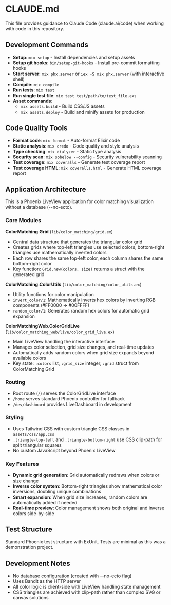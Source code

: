 # CLAUDE.md

This file provides guidance to Claude Code (claude.ai/code) when working with code in this repository.

## Development Commands

- **Setup**: `mix setup` - Install dependencies and setup assets
- **Setup git hooks**: `bin/setup-git-hooks` - Install pre-commit formatting hooks
- **Start server**: `mix phx.server` or `iex -S mix phx.server` (with interactive shell)
- **Compile**: `mix compile`
- **Run tests**: `mix test`
- **Run single test file**: `mix test test/path/to/test_file.exs`
- **Asset commands**:
  - `mix assets.build` - Build CSS/JS assets
  - `mix assets.deploy` - Build and minify assets for production

## Code Quality Tools

- **Format code**: `mix format` - Auto-format Elixir code
- **Static analysis**: `mix credo` - Code quality and style analysis
- **Type checking**: `mix dialyzer` - Static type analysis
- **Security scan**: `mix sobelow --config` - Security vulnerability scanning
- **Test coverage**: `mix coveralls` - Generate test coverage report
- **Test coverage HTML**: `mix coveralls.html` - Generate HTML coverage report

## Application Architecture

This is a Phoenix LiveView application for color matching visualization without a database (--no-ecto).

### Core Modules

**ColorMatching.Grid** (`lib/color_matching/grid.ex`)
- Central data structure that generates the triangular color grid
- Creates grids where top-left triangles use selected colors, bottom-right triangles use mathematically inverted colors
- Each row shares the same top-left color, each column shares the same bottom-right color
- Key function: `Grid.new(colors, size)` returns a struct with the generated grid

**ColorMatching.ColorUtils** (`lib/color_matching/color_utils.ex`)
- Utility functions for color manipulation
- `invert_color/1`: Mathematically inverts hex colors by inverting RGB components (#FF0000 → #00FFFF)
- `random_color/1`: Generates random hex colors for automatic grid expansion

**ColorMatchingWeb.ColorGridLive** (`lib/color_matching_web/live/color_grid_live.ex`)
- Main LiveView handling the interactive interface
- Manages color selection, grid size changes, and real-time updates
- Automatically adds random colors when grid size expands beyond available colors
- Key state: `:colors` list, `:grid_size` integer, `:grid` struct from ColorMatching.Grid

### Routing
- Root route (`/`) serves the ColorGridLive interface
- `/home` serves standard Phoenix controller for fallback
- `/dev/dashboard` provides LiveDashboard in development

### Styling
- Uses Tailwind CSS with custom triangle CSS classes in `assets/css/app.css`
- `.triangle-top-left` and `.triangle-bottom-right` use CSS clip-path for split triangular squares
- No custom JavaScript beyond Phoenix LiveView

### Key Features
- **Dynamic grid generation**: Grid automatically redraws when colors or size change
- **Inverse color system**: Bottom-right triangles show mathematical color inversions, doubling unique combinations
- **Smart expansion**: When grid size increases, random colors are automatically added if needed
- **Real-time preview**: Color management shows both original and inverse colors side-by-side

## Test Structure
Standard Phoenix test structure with ExUnit. Tests are minimal as this was a demonstration project.

## Development Notes
- No database configuration (created with --no-ecto flag)
- Uses Bandit as the HTTP server
- All color logic is client-side with LiveView handling state management
- CSS triangles are achieved with clip-path rather than complex SVG or canvas solutions